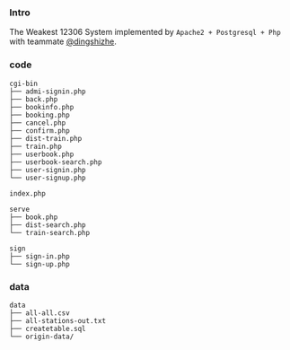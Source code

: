 ### Intro
The Weakest 12306 System implemented by `Apache2 + Postgresql + Php` with teammate [@dingshizhe](https://github.com/dingshizhe).

### code
```
cgi-bin
├── admi-signin.php
├── back.php
├── bookinfo.php
├── booking.php
├── cancel.php
├── confirm.php
├── dist-train.php
├── train.php
├── userbook.php
├── userbook-search.php
├── user-signin.php
└── user-signup.php

index.php

serve
├── book.php
├── dist-search.php
└── train-search.php

sign
├── sign-in.php
└── sign-up.php
```

### data
```
data
├── all-all.csv
├── all-stations-out.txt
├── createtable.sql
└── origin-data/
```
